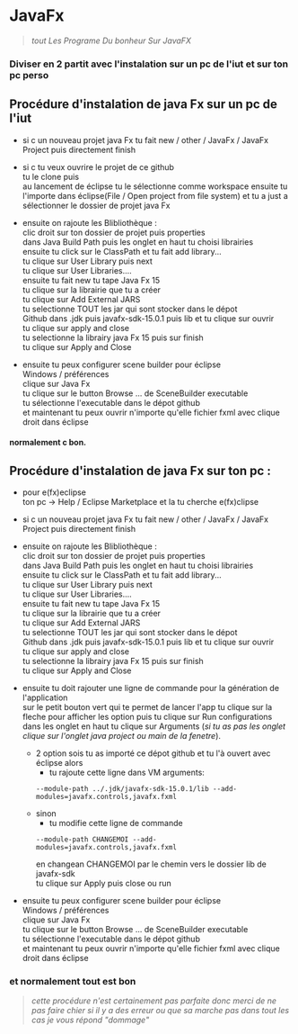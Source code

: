 # JavaFx
> _tout Les Programe Du bonheur Sur JavaFX_

### **Diviser en 2 partit avec l'instalation sur un pc de l'iut et sur ton pc perso**

## Procédure d'instalation de java Fx sur un pc de l'iut

- si c un nouveau projet java Fx tu fait new / other / JavaFx / JavaFx Project
	puis directement finish  


- si c tu veux ouvrire le projet de ce github  
   tu le clone puis  
   au lancement de éclipse tu le sélectionne comme workspace 
   ensuite tu l'importe dans éclipse(File / Open project from file system) et tu a just a sélectionner le dossier de projet java Fx


- ensuite on rajoute les Blibliothèque :  
  	clic droit sur ton dossier de projet puis properties  
	dans Java Build Path puis les onglet en haut tu choisi librairies  
	ensuite tu click sur  le ClassPath et tu fait add library...  
	tu clique sur User Library puis next  
	tu clique sur User Libraries....  
	ensuite tu fait new tu tape Java Fx 15  
	tu clique sur la librairie que tu a créer  
	tu clique sur Add External JARS  
	tu selectionne TOUT les jar qui sont stocker dans le dépot  
	Github dans .jdk puis javafx-sdk-15.0.1 puis lib et tu clique sur ouvrir  
	tu clique sur apply and close   
	tu selectionne la librairy java Fx 15 puis sur finish  
	tu clique sur Apply and Close  

- ensuite tu peux configurer scene builder pour éclipse  
	Windows / préférences  
	clique sur Java Fx   
	tu clique sur le button Browse ... de SceneBuilder executable  
	tu sélectionne l'executable dans le dépot github  
	et maintenant tu peux ouvrir n'importe qu'elle fichier fxml avec clique droit dans éclipse

#### **normalement c bon.**


## Procédure d'instalation de java Fx sur ton pc :
- pour e(fx)eclipse  
	ton pc -> Help / Eclipse Marketplace et la tu cherche e(fx)clipse

- si c un nouveau projet java Fx tu fait new / other / JavaFx / JavaFx Project
	puis directement finish  

- ensuite on rajoute les Blibliothèque :  
	clic droit sur ton dossier de projet puis properties  
	dans Java Build Path puis les onglet en haut tu choisi librairies  
	ensuite tu click sur  le ClassPath et tu fait add library...  
	tu clique sur User Library puis next  
	tu clique sur User Libraries....  
	ensuite tu fait new tu tape Java Fx 15  
	tu clique sur la librairie que tu a créer  
	tu clique sur Add External JARS  
	tu selectionne TOUT les jar qui sont stocker dans le dépot  
	Github dans .jdk puis javafx-sdk-15.0.1 puis lib et tu clique sur ouvrir  
	tu clique sur apply and close   
	tu selectionne la librairy java Fx 15 puis sur finish  
	tu clique sur Apply and Close  

- ensuite tu doit rajouter une ligne de commande pour la génération de l'application  
	sur le petit bouton vert qui te permet de lancer l'app tu clique sur la fleche pour afficher les option 
	puis tu clique sur Run configurations  
	dans les onglet en haut tu clique sur Arguments (_si tu as pas les onglet clique sur l'onglet java project ou main de la fenetre_).  
	* 2  option sois tu as importé ce dépot github et tu l'à ouvert avec éclipse alors  
		* tu rajoute cette ligne dans VM arguments:  
		```
		--module-path ../.jdk/javafx-sdk-15.0.1/lib --add-modules=javafx.controls,javafx.fxml  
		```
	* sinon  
		* tu modifie cette ligne de commande
		```  
		--module-path CHANGEMOI --add-modules=javafx.controls,javafx.fxml  
		```
		en changean CHANGEMOI par le chemin vers le dossier lib de javafx-sdk  
	tu clique sur Apply puis  close ou run  

 - ensuite tu peux configurer scene builder pour éclipse  
	Windows / préférences  
	clique sur Java Fx   
	tu clique sur le button Browse ... de SceneBuilder executable  
	tu sélectionne l'executable dans le dépot github  
	et maintenant tu peux ouvrir n'importe qu'elle fichier fxml  avec clique droit dans éclipse


### **et normalement tout est bon**  


> _cette procédure n'est certainement pas parfaite donc merci de ne 
pas faire chier si il y a des erreur ou que sa marche pas dans tout 
les cas je vous répond
"dommage"_ 
